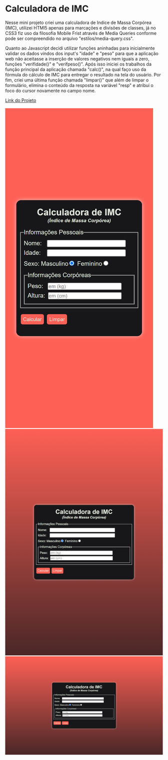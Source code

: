 # Calculadora de IMC
<p>Nesse mini projeto criei uma calculadora de Indice de Massa Corpórea (IMC), utilizei HTMl5 apenas para marcações e divisões de classes, já no CSS3 fiz uso da filosofia Mobile Frist através de Media Queries conforme pode ser compreendido no arquivo "estilos/media-query.css".</p> 
<p>Quanto ao Javascript decidi utilizar funções aninhadas para inicialmente validar os dados vindos dos input's "idade" e "peso" para que a aplicação web não aceitasse a inserção de valores negativos nem iguais a zero, funções "verifidade()" e "verifpeso()". Após isso iniciei os trabalhos da função principal da aplicação chamada "calc()", na qual faço uso da fórmula do cálculo de IMC para entregar o resultado na tela do usuário. Por fim, criei uma última função chamada "limpar()" que além de limpar o formulário, elimina o conteúdo da resposta na variável "resp" e atribui o foco do cursor novamente no campo nome.</p>

<a href="https://developeryago.github.io/project-calculadora-imc/">Link do Projeto</a> 
<br>
<br>
<img src="img/mobile.png" alt="versão mobile">
<img src="img/tablet.png" alt="versão tablet">
<img src="img/desktop.png" alt="versão desktop">


